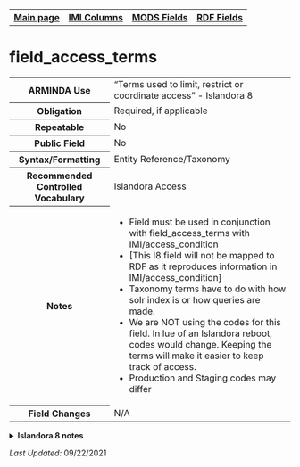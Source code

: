 <!DOCTYPE html>
<html>

<body>
<table style="width:100%">
  <tr>
    <th><a href="index.md">Main page</a></th>
	<th><a href="IMI.md">IMI Columns</a></th>
    <th><a href="MODS.md">MODS Fields</a></th>
    <th><a href="RDF.md">RDF Fields</a></th>
  </tr>
</table>
<h1>field_access_terms</h1>
<table>
<tr>
	<th>ARMINDA Use</th>
	<td>“Terms used to limit, restrict or coordinate access” - Islandora 8</td>
</tr>
<tr>
	<th>Obligation</th>
	<td>Required, if applicable</td>
</tr>
<tr>
	<th>Repeatable</th>
	<td>No</td>
</tr>
<tr>
	<th>Public Field</th>
	<td>No</td>
</tr>
<tr>
	<th>Syntax/Formatting</th>
	<td>Entity Reference/Taxonomy</td>
</tr>
<tr>
	<th>Recommended Controlled Vocabulary</th>
	<td>Islandora Access</td>
</tr>
<tr>
	<th>Notes</th>
	<td>
		<ul>
			<li>Field must be used in conjunction with field_access_terms with IMI/access_condition</li>
			<li>[This I8 field will not be mapped to RDF as it reproduces information in IMI/access_condition]</li>
			<li>Taxonomy terms have to do with how solr index is or how queries are made.</li>
			<li>We are NOT using the codes for this field. In lue of an Islandora reboot, codes would change. Keeping the terms will make it easier to keep track of access.</li>
			<li>Production and Staging codes may differ</li>
		</ul>
	</td>
</tr>
<tr>
	<th>Field Changes</th>
	<td>N/A</td>
</tr>
</table>
<details>
		<summary><b>Islandora 8 notes</b></summary>
			<table>
				<tr>
					<th><i>Note</i>
					<th><i>Type of field</i>
					<th><i>Max Length/Repeatability</i>
					<th><i>Type of Item Reference/Vocabulary</i>
				</tr>
				<tr>
					<td>[Undetermined]</td>
					<td>Entity Reference</td>
					<td>Unlimited</td>
					<td>Taxonomy Term / Islandora Access [Terms that define who has access to view/edit this resource]</td>
				</tr>
			</table>
</details>
</dl>
<p><i>Last Updated: </i>09/22/2021</p>
</body>
</html>
